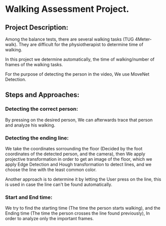 # Walking Assessment Project.

## Project Description:

Among the balance tests, there are several walking tasks (TUG 4Meter-walk). They are difficult for the physiotherapist to determine time of walking.

In this project we determine automatically, the time of walking/number of frames of the walking tasks.

For the purpose of detecting the person in the video, We use MoveNet Detection.


## Steps and Approaches:

### Detecting the correct person:
By pressing on the desired person, We can afterwards trace that person and analyze his walking.

### Detecting the ending line:
We take the coordinates sorrounding the floor (Decided by the foot coordinates of the detected person, and the camera), then We apply projective transformation
in order to get an image of the floor, which we apply Edge Detection and Hough transformation to detect lines, and we choose the line with the least common color.

Another approach is to determine it by letting the User press on the line, this is used in case the line can't be found automatically.

### Start and End time:
We try to find the starting time (The time the person starts walking), and the Ending time (The time the person crosses the line found previously), 
In order to analyze only the important frames.
